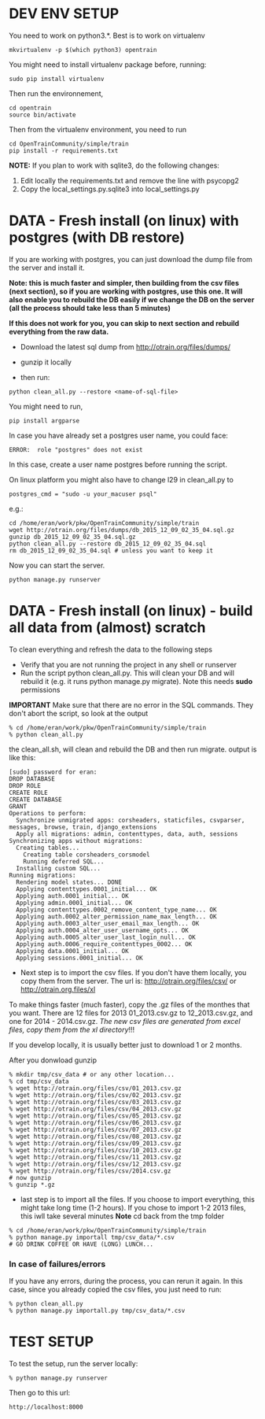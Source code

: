 DEV ENV SETUP
=============

You need to work on python3.*. Best is to work on virtualenv
```
mkvirtualenv -p $(which python3) opentrain
```

You might need to install virtualenv package before, running:
```
sudo pip install virtualenv
```

Then run the environnement,

```
cd opentrain
source bin/activate
```

Then from the virtualenv environment,
you need to run

```
cd OpenTrainCommunity/simple/train
pip install -r requirements.txt
```

**NOTE:** If you plan to work with sqlite3, do the following changes:

1. Edit locally the requirements.txt and remove the line with psycopg2
2. Copy the local_settings.py.sqlite3 into local_settings.py 

DATA - Fresh install (on linux) with postgres (with DB restore)
========================
If you are working with postgres, you can just download the dump file from the server and install it.

**Note: this is much faster and simpler, then building from the csv files (next section), so if you are working with postgres, use this one. It will also enable you to rebuild the DB easily if we change the DB on the server (all the process should take less than 5 minutes)**

**If this does not work for you, you can skip to next section and rebuild everything from the raw data.**



- Download the latest sql dump from http://otrain.org/files/dumps/ 

- gunzip it locally 

- then run:

```
python clean_all.py --restore <name-of-sql-file>
```
You might need to run,

```
pip install argparse
```

In case you have already set a postgres user name, you could face: 
```
ERROR:  role "postgres" does not exist
```
In this case, create a user name postgres before running the script.

On linux platform you might also have to change l29 in clean_all.py to 

```
postgres_cmd = "sudo -u your_macuser psql"
```

e.g.:

```
cd /home/eran/work/pkw/OpenTrainCommunity/simple/train
wget http://otrain.org/files/dumps/db_2015_12_09_02_35_04.sql.gz 
gunzip db_2015_12_09_02_35_04.sql.gz
python clean_all.py --restore db_2015_12_09_02_35_04.sql
rm db_2015_12_09_02_35_04.sql # unless you want to keep it
```

Now you can start the server.
```
python manage.py runserver 
```



DATA - Fresh install (on linux) - build all data from (almost) scratch
========================

To clean everything and refresh the data to the following steps

* Verify that you are not running the project in any shell or runserver
* Run the script python clean_all.py. This will clean your DB and will rebuild it (e.g. it runs python manage.py migrate). Note this needs **sudo** permissions

**IMPORTANT** Make sure that there are no error in the SQL commands. They don't abort the script, so look at the output
```
% cd /home/eran/work/pkw/OpenTrainCommunity/simple/train
% python clean_all.py
```
the clean_all.sh, will clean and rebuild the DB and then run migrate. output is like this:
```
[sudo] password for eran: 
DROP DATABASE
DROP ROLE
CREATE ROLE
CREATE DATABASE
GRANT
Operations to perform:
  Synchronize unmigrated apps: corsheaders, staticfiles, csvparser, messages, browse, train, django_extensions
  Apply all migrations: admin, contenttypes, data, auth, sessions
Synchronizing apps without migrations:
  Creating tables...
    Creating table corsheaders_corsmodel
    Running deferred SQL...
  Installing custom SQL...
Running migrations:
  Rendering model states... DONE
  Applying contenttypes.0001_initial... OK
  Applying auth.0001_initial... OK
  Applying admin.0001_initial... OK
  Applying contenttypes.0002_remove_content_type_name... OK
  Applying auth.0002_alter_permission_name_max_length... OK
  Applying auth.0003_alter_user_email_max_length... OK
  Applying auth.0004_alter_user_username_opts... OK
  Applying auth.0005_alter_user_last_login_null... OK
  Applying auth.0006_require_contenttypes_0002... OK
  Applying data.0001_initial... OK
  Applying sessions.0001_initial... OK
```


* Next step is to import the csv files. If you don't have them locally, you copy them from the server.
The url is: http://otrain.org/files/csv/ or http://otrain.org.files/xl

To make things faster (much faster), copy the .gz files of the monthes that you want. There are 12 files for 2013 01_2013.csv.gz to 12_2013.csv.gz, and one for 2014 - 2014.csv.gz.
*The new csv files are generated from excel files, copy them from the xl directory*!!!

If you develop locally, it is usually better just to download 1 or 2 months.

After you donwload gunzip 

```
% mkdir tmp/csv_data # or any other location...
% cd tmp/csv_data
% wget http://otrain.org/files/csv/01_2013.csv.gz
% wget http://otrain.org/files/csv/02_2013.csv.gz
% wget http://otrain.org/files/csv/03_2013.csv.gz
% wget http://otrain.org/files/csv/04_2013.csv.gz
% wget http://otrain.org/files/csv/05_2013.csv.gz
% wget http://otrain.org/files/csv/06_2013.csv.gz
% wget http://otrain.org/files/csv/07_2013.csv.gz
% wget http://otrain.org/files/csv/08_2013.csv.gz
% wget http://otrain.org/files/csv/09_2013.csv.gz
% wget http://otrain.org/files/csv/10_2013.csv.gz
% wget http://otrain.org/files/csv/11_2013.csv.gz
% wget http://otrain.org/files/csv/12_2013.csv.gz
% wget http://otrain.org/files/csv/2014.csv.gz
# now gunzip
% gunzip *.gz
```

* last step is to import all the files. If you choose to import everything, this might take long time (1-2 hours). If you chose to import 1-2 2013 files, this iwll take several minutes
**Note** cd back from the tmp folder
```
% cd /home/eran/work/pkw/OpenTrainCommunity/simple/train
% python manage.py importall tmp/csv_data/*.csv
# GO DRINK COFFEE OR HAVE (LONG) LUNCH...
```
### In case of failures/errors

If you have any errors, during the process, you can rerun it again.
In this case, since you already copied the csv files, you just need to run:
```
% python clean_all.py
% python manage.py importall.py tmp/csv_data/*.csv
```

TEST SETUP
========================
To test the setup, run the server locally:
```
% python manage.py runserver 
```
Then go to this url:
```
http://localhost:8000
```
